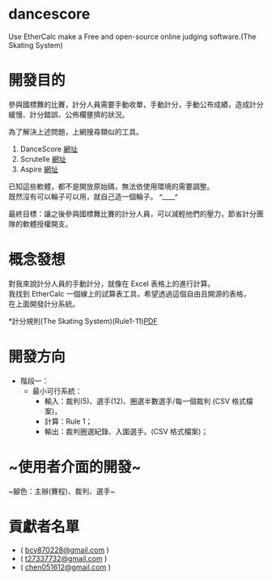 # dancescore
Use EtherCalc make a Free and open-source online judging software.(The Skating System)

# 開發目的
參與國標舞的比賽，計分人員需要手動收單，手動計分，手動公布成績，造成計分緩慢、計分錯誤、公佈欄壅擠的狀況。

為了解決上述問題，上網搜尋類似的工具。
1. DanceScore [網址](https://dancescorelive.com/dancescore.php "DanceScore Project")
2. Scrutelle  [網址](http://www.scrutelle.info/ "Scrutelle V9")
3. Aspire     [網址](https://aspiresystem-tld.com/ "Aspire System")

已知這些軟體，都不是開放原始碼，無法依使用環境的需要調整。  
既然沒有可以輪子可以用，就自己造一個輪子。 ^____^

最終目標：讓之後參與國標舞比賽的計分人員，可以減輕他們的壓力，節省計分團隊的軟體授權開支。

# 概念發想
對我來說計分人員的手動計分，就像在 Excel 表格上的進行計算。  
我找到 EtherCalc 一個線上的試算表工具，希望透過這個自由且開源的表格，  
在上面開發計分系統。

*計分規則(The Skating System)(Rule1-11)[PDF](https://www.worlddancesport.org/Document/99473179446/The_Skating_System.pdf "The_Skating_System")

# 開發方向
- 階段一：
  - 最小可行系統：
    - 輸入：裁判(5)、選手(12)、圈選半數選手/每一個裁判 (CSV 格式檔案)，
    - 計算：Rule 1；
    - 輸出：裁判圈選紀錄、入圍選手。(CSV 格式檔案)；

# ~使用者介面的開發~
~腳色：主辦(賽程)、裁判、選手~
 

# 貢獻者名單
* ( bcy870228@gmail.com )
* ( t27337732@gmail.com )
* ( chen051612@gmail.com )
